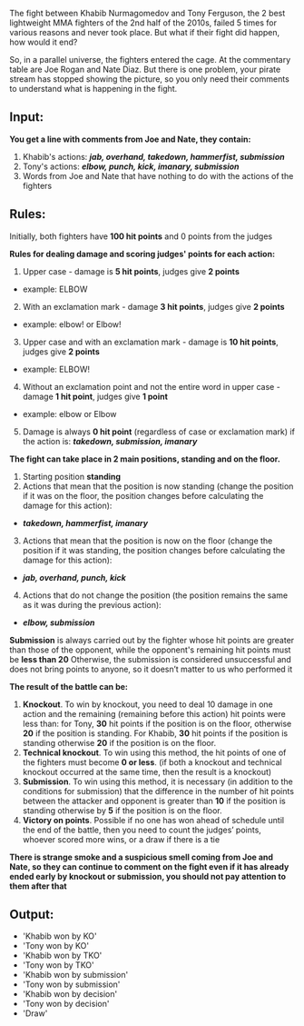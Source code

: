The fight between Khabib Nurmagomedov and Tony Ferguson, the 2 best lightweight MMA fighters of the 2nd half of the 2010s, failed 5 times for various reasons and never took place. But what if their fight did happen, how would it end?

So, in a parallel universe, the fighters entered the cage. At the commentary table are Joe Rogan and Nate Diaz. But there is one problem, your pirate stream has stopped showing the picture, so you only need their comments to understand what is happening in the fight.


Input:
-

__You get a line with comments from Joe and Nate, they contain:__
1. Khabib's actions:
___jab, overhand, takedown, hammerfist, submission___
2. Tony's actions:
___elbow, punch, kick, imanary, submission___
3. Words from Joe and Nate that have nothing to do with the actions of the fighters

Rules:
-

Initially, both fighters have __100 hit points__ and 0 points from the judges

__Rules for dealing damage and scoring judges' points for each action:__
1. Upper case - damage is __5 hit points__, judges give __2 points__
* example: ELBOW
2. With an exclamation mark - damage __3 hit points__, judges give __2 points__
* example: elbow! or Elbow!
3. Upper case and with an exclamation mark - damage is __10 hit points__, judges give __2 points__
* example: ELBOW!
4. Without an exclamation point and not the entire word in upper case - damage __1 hit point__, judges give __1 point__
* example: elbow or Elbow
5. Damage is always __0 hit point__ (regardless of case or exclamation mark) if the action is: ___takedown, submission, imanary___

__The fight can take place in 2 main positions, standing and on the floor.__
1. Starting position __standing__
2. Actions that mean that the position is now standing (change the position if it was on the floor, the position changes before calculating the damage for this action):
* ___takedown, hammerfist, imanary___
3. Actions that mean that the position is now on the floor (change the position if it was standing, the position changes before calculating the damage for this action):
* ___jab, overhand, punch, kick___
4. Actions that do not change the position (the position remains the same as it was during the previous action):
* ___elbow, submission___

__Submission__ is always carried out by the fighter whose hit points are greater than those of the opponent, while the opponent's remaining hit points must be __less than 20__
Otherwise, the submission is considered unsuccessful and does not bring points to anyone, so it doesn’t matter to us who performed it

__The result of the battle can be:__
1. __Knockout__. To win by knockout, you need to deal 10 damage in one action and the remaining (remaining before this action) hit points were less than: for Tony, __30__ hit points if the position is on the floor, otherwise __20__ if the position is standing. For Khabib, __30__ hit points if the position is standing otherwise __20__ if the position is on the floor.
2. __Technical knockout__. To win using this method, the hit points of one of the fighters must become __0 or less__.
(if both a knockout and technical knockout occurred at the same time, then the result is a knockout)
3. __Submission__. To win using this method, it is necessary (in addition to the conditions for submission) that the difference in the number of hit points between the attacker and opponent is greater than __10__ if the position is standing otherwise by __5__ if the position is on the floor.
4. __Victory on points__. Possible if no one has won ahead of schedule until the end of the battle, then you need to count the judges’ points, whoever scored more wins, or a draw if there is a tie

__There is strange smoke and a suspicious smell coming from Joe and Nate, so they can continue to comment on the fight even if it has already ended early by knockout or submission, you should not pay attention to them after that__


Output:
-
* 'Khabib won by KO'
* 'Tony won by KO'
* 'Khabib won by TKO'
* 'Tony won by TKO'
* 'Khabib won by submission'
* 'Tony won by submission'
* 'Khabib won by decision'
* 'Tony won by decision'
* 'Draw'

